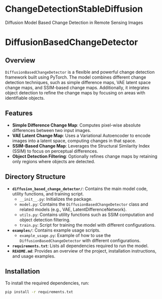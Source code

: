 # ChangeDetectionStableDiffusion
Diffusion Model Based Change Detection in Remote Sensing Images
# DiffusionBasedChangeDetector

## Overview

`DiffusionBasedChangeDetector` is a flexible and powerful change detection framework built using PyTorch. The model combines different change detection techniques, such as simple difference maps, VAE latent space change maps, and SSIM-based change maps. Additionally, it integrates object detection to refine the change maps by focusing on areas with identifiable objects.

## Features

- **Simple Difference Change Map**: Computes pixel-wise absolute differences between two input images.
- **VAE Latent Change Map**: Uses a Variational Autoencoder to encode images into a latent space, computing changes in that space.
- **SSIM-Based Change Map**: Leverages the Structural Similarity Index (SSIM) to focus on perceptual differences.
- **Object Detection Filtering**: Optionally refines change maps by retaining only regions where objects are detected.

## Directory Structure

- **`diffusion_based_change_detector/`**: Contains the main model code, utility functions, and training script.
  - `__init__.py`: Initializes the package.
  - `model.py`: Contains the `DiffusionBasedChangeDetector` class and related models (e.g., VAE, LatentDifferenceNetwork).
  - `utils.py`: Contains utility functions such as SSIM computation and object detection filtering.
  - `train.py`: Script for training the model with different configurations.
- **`examples/`**: Contains example usage scripts.
  - `example_usage.py`: Example of how to use the `DiffusionBasedChangeDetector` with different configurations.
- **`requirements.txt`**: Lists all dependencies required to run the model.
- **`README.md`**: Provides an overview of the project, installation instructions, and usage examples.

## Installation

To install the required dependencies, run:

```bash
pip install -r requirements.txt
